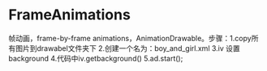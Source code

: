 # FrameAnimations
帧动画，frame-by-frame animations，AnimationDrawable。步骤：1.copy所有图片到drawabel文件夹下 2.创建一个名为：boy_and_girl.xml 3.iv 设置background 4.代码中iv.getbackground() 5.ad.start();
